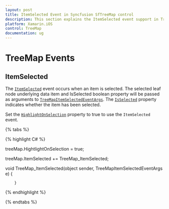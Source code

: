 ```yaml
---
layout: post
title: ItemSelected Event in Syncfusion SfTreeMap control
description: This section explains the ItemSelected event support in TreeMap. 
platform: Xamarin.iOS
control: TreeMap
documentation: ug
---
```


# TreeMap Events

## ItemSelected

The [`ItemSelected`](https://help.syncfusion.com/cr/cref_files/xamarin-ios/Syncfusion.SfTreeMap.iOS~Syncfusion.SfTreeMap.iOS.SFTreeMap~ItemSelected_EV.html) event occurs when an item is selected. The selected leaf node underlying data item and IsSelected boolean property will be passed as arguments to [`TreeMapItemSelectedEventArgs`](https://help.syncfusion.com/cr/cref_files/xamarin-ios/Syncfusion.SfTreeMap.iOS~Syncfusion.SfTreeMap.iOS.TreeMapItemSelectedEventArgs.html). The [`IsSelected`](https://help.syncfusion.com/cr/cref_files/xamarin-ios/Syncfusion.SfTreeMap.iOS~Syncfusion.SfTreeMap.iOS.TreeMapItemSelectedEventArgs~IsSelected.html) property indicates whether the item has been selected.

Set the [`HighlightOnSelection`](https://help.syncfusion.com/cr/cref_files/xamarin-ios/Syncfusion.SfTreeMap.iOS~Syncfusion.SfTreeMap.iOS.SFTreeMap~HightlightOnSelection.html) property to true to use the `ItemSelected` event.

{% tabs %}

{% highlight C# %}

treeMap.HightlightOnSelection = true;

treeMap.ItemSelected += TreeMap_ItemSelected;

  void TreeMap_ItemSelected(object sender, TreeMapItemSelectedEventArgs e)
        {

        }

{% endhighlight %}

{% endtabs %}
